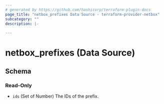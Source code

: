 ```yaml
---
# generated by https://github.com/hashicorp/terraform-plugin-docs
page_title: "netbox_prefixes Data Source - terraform-provider-netbox"
subcategory: ""
description: |-
  
---
```


# netbox_prefixes (Data Source)





<!-- schema generated by tfplugindocs -->
## Schema

### Read-Only

- `ids` (Set of Number) The IDs of the prefix.
